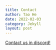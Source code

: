 ```yaml
---
title: Contact
author: Tao He
date: 2022-02-03
category: Jekyll
layout: post
---
```


[Contact us in discord!](https://discord.gg/haSVHh64qR)
